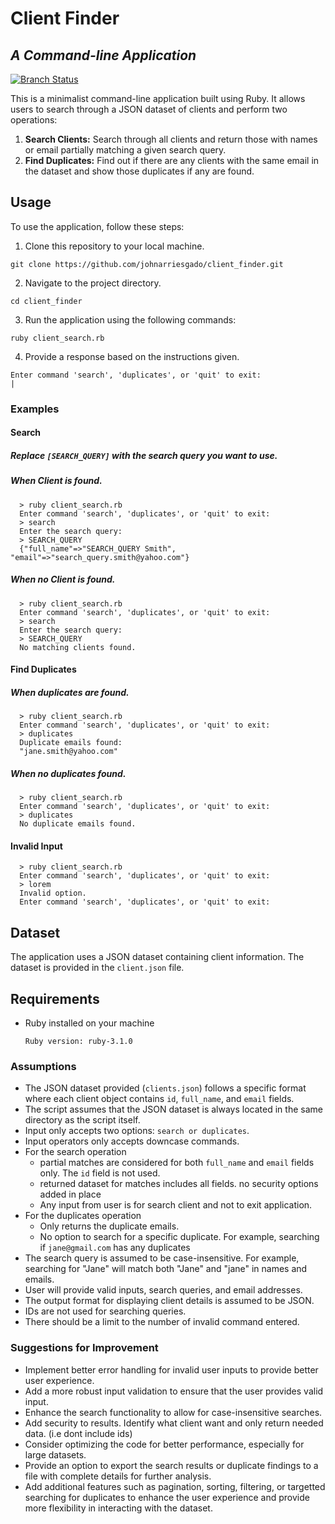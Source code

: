 # Client Finder
## _A Command-line Application_

[![Branch Status](https://img.shields.io/github/last-commit/johnarriesgado/client_finder/master)](https://github.com/johnarriesgado/client_finder/branches)

This is a minimalist command-line application built using Ruby. It allows users to search through a JSON dataset of clients and perform two operations:

1. **Search Clients:** Search through all clients and return those with names or email partially matching a given search query.
2. **Find Duplicates:** Find out if there are any clients with the same email in the dataset and show those duplicates if any are found.

## Usage

To use the application, follow these steps:

1. Clone this repository to your local machine.
```
git clone https://github.com/johnarriesgado/client_finder.git
```

2. Navigate to the project directory.
```
cd client_finder
```

3. Run the application using the following commands:
```
ruby client_search.rb
```

4. Provide a response based on the instructions given.
```
Enter command 'search', 'duplicates', or 'quit' to exit:
|
```

### Examples

  #### Search
  ##### Replace `[SEARCH_QUERY]` with the search query you want to use.

  ##### When Client is found.
  ```
    > ruby client_search.rb
    Enter command 'search', 'duplicates', or 'quit' to exit:
    > search
    Enter the search query:
    > SEARCH_QUERY
    {"full_name"=>"SEARCH_QUERY Smith", "email"=>"search_query.smith@yahoo.com"}
  ```
  ##### When no Client is found.
  ```
    > ruby client_search.rb
    Enter command 'search', 'duplicates', or 'quit' to exit:
    > search
    Enter the search query:
    > SEARCH_QUERY
    No matching clients found.
  ```

  #### Find Duplicates
  ##### When duplicates are found.
  ```
    > ruby client_search.rb
    Enter command 'search', 'duplicates', or 'quit' to exit:
    > duplicates
    Duplicate emails found:
    "jane.smith@yahoo.com"
  ```
  ##### When no duplicates found.
  ```
    > ruby client_search.rb
    Enter command 'search', 'duplicates', or 'quit' to exit:
    > duplicates
    No duplicate emails found.
  ```

  #### Invalid Input
  ```
    > ruby client_search.rb
    Enter command 'search', 'duplicates', or 'quit' to exit:
    > lorem
    Invalid option.
    Enter command 'search', 'duplicates', or 'quit' to exit:
  ```

## Dataset

The application uses a JSON dataset containing client information. The dataset is provided in the `client.json` file.

## Requirements

- Ruby installed on your machine
  ```
  Ruby version: ruby-3.1.0
  ```

### Assumptions
- The JSON dataset provided (`clients.json`) follows a specific format where each client object contains `id`, `full_name`, and `email` fields.
- The script assumes that the JSON dataset is always located in the same directory as the script itself.
- Input only accepts two options: `search or duplicates`.
- Input operators only accepts downcase commands. 
- For the search operation
  - partial matches are considered for both `full_name` and `email` fields only. The `id` field is not used.
  - returned dataset for matches includes all fields. no security options added in place
  - Any input from user is for search client and not to exit application.
- For the duplicates operation
  - Only returns the duplicate emails.
  - No option to search for a specific duplicate. For example, searching if `jane@gmail.com` has any duplicates
- The search query is assumed to be case-insensitive. For example, searching for "Jane" will match both "Jane" and "jane" in names and emails.
- User will provide valid inputs, search queries, and email addresses.
- The output format for displaying client details is assumed to be JSON.
- IDs are not used for searching queries.
- There should be a limit to the number of invalid command entered.

### Suggestions for Improvement
- Implement better error handling for invalid user inputs to provide better user experience.
- Add a more robust input validation to ensure that the user provides valid input.
- Enhance the search functionality to allow for case-insensitive searches.
- Add security to results. Identify what client want and only return needed data. (i.e dont include ids)
- Consider optimizing the code for better performance, especially for large datasets.
- Provide an option to export the search results or duplicate findings to a file with complete details for further analysis.
- Add additional features such as pagination, sorting, filtering, or targetted searching for duplicates to enhance the user experience and provide more flexibility in interacting with the dataset.
